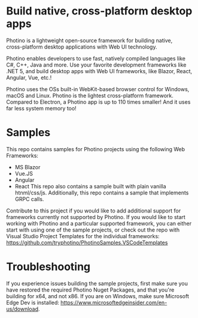 # Build native, cross-platform desktop apps

Photino is a lightweight open-source framework for building native,  
cross-platform desktop applications with Web UI technology.

Photino enables developers to use fast, natively compiled languages like C#, C++, Java and more. Use your favorite development frameworks like .NET 5, and build desktop apps with Web UI frameworks, like Blazor, React, Angular, Vue, etc.!

Photino uses the OSs built-in WebKit-based browser control for Windows, macOS and Linux.
Photino is the lightest cross-platform framework. Compared to Electron, a Photino app is up to 110 times smaller! And it uses far less system memory too!

# Samples

This repo contains samples for Photino projects using the following Web Frameworks:
  * MS Blazor
  * Vue.JS
  * Angular
  * React
This repo also contains a sample built with plain vanilla htnml/css/js.
Additionally, this repo contains a sample that implements GRPC calls.

Contribute to this project if you would like to add additional support for frameworks currently not supported by Photino.
If you would like to start working with Photino and a particular supported framework, you can either start with using one of the sample projects, or check out the repo with Visual Studio Project Templates for the individual frameworks:
https://github.com/tryphotino/PhotinoSamples.VSCodeTemplates

# Troubleshooting

If you experience issues building the sample projects, first make sure you have restored the required Photino Nuget Packages, and that you're building for x64, and not x86. 
If you are on Windows, make sure Microsoft Edge Dev is installed: https://www.microsoftedgeinsider.com/en-us/download.

